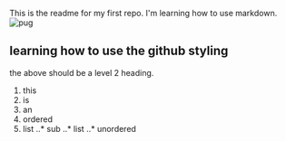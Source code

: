 
This is the readme for my first repo. I'm learning how to use markdown. 
![pug](http://3.bp.blogspot.com/-4cfI7C_SoHM/TgqBux0m4_I/AAAAAAAAEck/mPypCzFwBmY/s1600/tumblr_l77anb9n3M1qzvmtfo1_500.jpg)

## learning how to use the github styling

the above should be a level 2 heading.

1. this
2. is
3. an 
4. ordered
5. list
..* sub
..* list
..* unordered 
